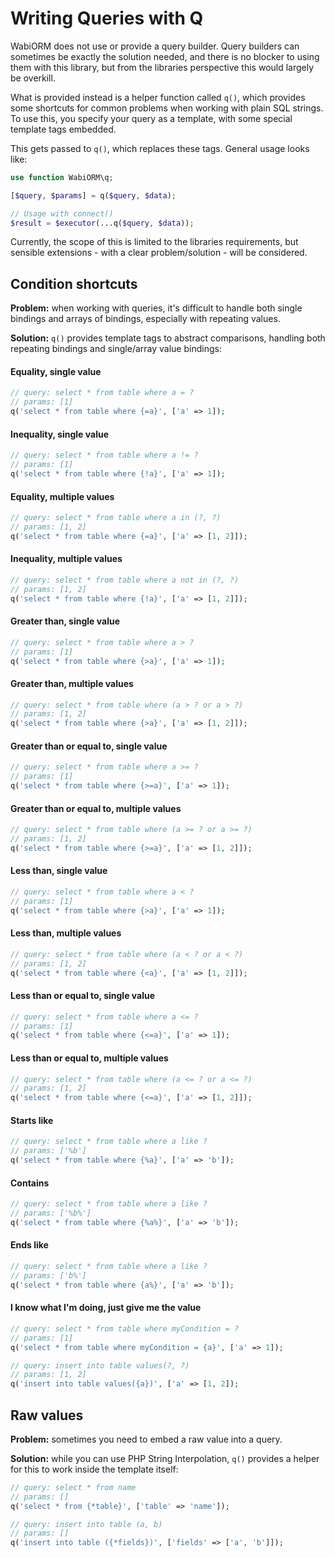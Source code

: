 # Writing Queries with Q

WabiORM does not use or provide a query builder. Query builders can sometimes
be exactly the solution needed, and there is no blocker to using them with this
library, but from the libraries perspective this would largely be overkill.

What is provided instead is a helper function called `q()`, which provides some
shortcuts for common problems when working with plain SQL strings. To use this,
you specify your query as a template, with some special template tags embedded.

This gets passed to `q()`, which replaces these tags. General usage looks like:

```php
use function WabiORM\q;

[$query, $params] = q($query, $data);

// Usage with connect()
$result = $executor(...q($query, $data));
```

Currently, the scope of this is limited to the libraries requirements, but
sensible extensions - with a clear problem/solution - will be considered.

## Condition shortcuts

**Problem:** when working with queries, it's difficult to handle both single
bindings and arrays of bindings, especially with repeating values.

**Solution:** `q()` provides template tags to abstract comparisons, handling
both repeating bindings and single/array value bindings:

#### Equality, single value
```php
// query: select * from table where a = ? 
// params: [1]
q('select * from table where {=a}', ['a' => 1]);
```

#### Inequality, single value
```php
// query: select * from table where a != ? 
// params: [1]
q('select * from table where {!a}', ['a' => 1]);
```

#### Equality, multiple values
```php
// query: select * from table where a in (?, ?)
// params: [1, 2]
q('select * from table where {=a}', ['a' => [1, 2]]);
```

#### Inequality, multiple values
```php
// query: select * from table where a not in (?, ?)
// params: [1, 2]
q('select * from table where {!a}', ['a' => [1, 2]]);
```

#### Greater than, single value
```php
// query: select * from table where a > ?
// params: [1]
q('select * from table where {>a}', ['a' => 1]);
```

#### Greater than, multiple values
```php
// query: select * from table where (a > ? or a > ?)
// params: [1, 2]
q('select * from table where {>a}', ['a' => [1, 2]]);
```

#### Greater than or equal to, single value
```php
// query: select * from table where a >= ?
// params: [1]
q('select * from table where {>=a}', ['a' => 1]);
```

#### Greater than or equal to, multiple values
```php
// query: select * from table where (a >= ? or a >= ?)
// params: [1, 2]
q('select * from table where {>=a}', ['a' => [1, 2]]);
```

#### Less than, single value
```php
// query: select * from table where a < ?
// params: [1]
q('select * from table where {>a}', ['a' => 1]);
```

#### Less than, multiple values
```php
// query: select * from table where (a < ? or a < ?)
// params: [1, 2]
q('select * from table where {<a}', ['a' => [1, 2]]);
```

#### Less than or equal to, single value
```php
// query: select * from table where a <= ?
// params: [1]
q('select * from table where {<=a}', ['a' => 1]);
```

#### Less than or equal to, multiple values
```php
// query: select * from table where (a <= ? or a <= ?)
// params: [1, 2]
q('select * from table where {<=a}', ['a' => [1, 2]]);
```

#### Starts like
```php
// query: select * from table where a like ?
// params: ['%b']
q('select * from table where {%a}', ['a' => 'b']);
```

#### Contains
```php
// query: select * from table where a like ?
// params: ['%b%']
q('select * from table where {%a%}', ['a' => 'b']);
```

#### Ends like
```php
// query: select * from table where a like ?
// params: ['b%']
q('select * from table where {a%}', ['a' => 'b']);
```

#### I know what I'm doing, just give me the value
```php
// query: select * from table where myCondition = ? 
// params: [1]
q('select * from table where myCondition = {a}', ['a' => 1]);

// query: insert into table values(?, ?) 
// params: [1, 2]
q('insert into table values({a})', ['a' => [1, 2]);
```

## Raw values

**Problem:** sometimes you need to embed a raw value into a query.

**Solution:** while you can use PHP String Interpolation, `q()` provides a
helper for this to work inside the template itself:

```php
// query: select * from name
// params: []
q('select * from {*table}', ['table' => 'name']);

// query: insert into table (a, b)
// params: []
q('insert into table ({*fields})', ['fields' => ['a', 'b']]);
```
